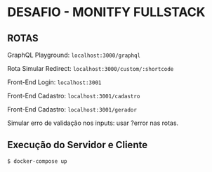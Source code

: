 # DESAFIO - MONITFY FULLSTACK

## ROTAS

GraphQL Playground: `localhost:3000/graphql`

Rota Simular Redirect: `localhost:3000/custom/:shortcode`

Front-End Login: `localhost:3001`

Front-End Cadastro: `localhost:3001/cadastro`

Front-End Cadastro: `localhost:3001/gerador`

Simular erro de validação nos inputs: usar ?error nas rotas.

## Execução do Servidor e Cliente

```bash
$ docker-compose up
```
